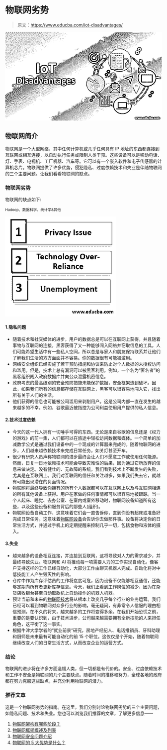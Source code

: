 # 物联网劣势

> 原文：<https://www.educba.com/iot-disadvantages/>

![Iot disadvantages](img/44eb16a0ed983db7aac0ecc1a6dbe98e.png)



## 物联网简介

物联网是一个大型网络，其中任何计算机或几乎任何具有 IP 地址的东西都连接到互联网或相互连接，以自动执行任务或限制人类干预。这些设备可以是移动电话、灯、手表、电视机、工厂机器、汽车等。它可以有一个嵌入软件和电子传感器的计算机芯片。物联网提供了许多优势，侵犯隐私、过度依赖技术和失业是伴随物联网的三个主要问题。让我们看看物联网的缺点。

### 物联网劣势

物联网的缺点如下:

<small>Hadoop、数据科学、统计学&其他</small>

![list of iot disadvantages](img/a940b702764f61fd0c8dd36d9b101bec.png)



#### 1.隐私问题

*   随着技术和社交媒体的进步，用户的数据总是可以在互联网上获得，并且随着事物与互联网的连接，黑客获得了又一种能够闯入网络并窃取信息的工具。人们可能希望生活中有一些私人空间，所以总是与家人和朋友保持联系并让他们了解我们生活的方方面面并不容易。你的数据很有可能被滥用。
*   网络安全组织已经实施了若干预防措施和协议来防止对个人数据的未授权访问和滥用。但是，技术上总有漏洞可以被黑客利用。例如，一个名为“匿名者”的黑客组织闯入政府数据库并向公众泄露机密信息。
*   政府考虑的最高级别的安全预防措施未能保护数据，安全框架遭到破坏。因此，如果我们所有的信息都存储在互联网上，黑客可以很容易地闯入它，找出所有关于人们的生活。
*   他们获得的信息也可能被公司滥用来剥削用户。这是公司内部一直在发生的越来越多的不幸。例如，谷歌最近被指控为公司利益使用用户提供的私人信息。

#### 2.技术过度依赖

*   今天的这一代人拥有一切唾手可得的东西。无论是来自谷歌的信息还是《权力的游戏》的前一集，人们都可以在旅途中轻松访问数据和媒体。一个简单的加减数学公式是通过我们设备中的一个现成的计算器来完成的。随着物联网的进步，人们越来越依赖技术来完成日常任务，如关灯甚至开车。
*   很少有研究人员声称物联网的进步最终会让人们不愿意工作或使用任何能源。然而，日复一日地依赖技术可能会导致灾难性的后果，因为通过它所放弃的信息来做决定。没有健壮的、无故障的系统。我们看到技术上不断发生的失败，尤其是在互联网上。我们对互联网的信任和关注越多，如果我们失去它，就越有可能出现潜在的负面情况。
*   物联网将最终导致你拥有的所有个人数据都可以在互联网上以及与互联网相连的所有其他设备上获得。用户在家做的任何事情都可以很容易地被跟踪。当一个人起床、睡觉、去办公室、在室内或室外移动时，物联网设备知道所有这些，以及这些设备和服务背后的那些人(组织)。
*   物联网设备自动工作，这意味着它们会一直告诉你，直到你没有起床或准备好完成日常任务。这意味着[物联网设备](https://www.educba.com/iot-devices/)会告诉你去做那件事。设备将决定你的日常生活方式，并通过手机上的定期提醒来控制几乎一切，包括食物和液体的摄入。

#### 3.失业

*   越来越多的设备相互连接，并连接到互联网，这将导致对人力的需求减少，并最终导致失业。物联网和 AI 将推动每一项需要人力的工作实现自动化。像客户支持这样的工作已经自动化，大部分工作由聊天机器人完成。自动化将对中低技能工人产生毁灭性的影响。
*   仓库中作为库存评估员的工作将岌岌可危，因为设备不仅能够相互通信，还能够定期向所有者更新库存信息。今天，我们正看到工作岗位的减少，因为在杂货店收银台甚至自动取款机上自动操作的机器人机器。
*   预计当前和未来的[物联网技术](https://www.educba.com/iot-technology/)将从根本上改变几乎每个行业的业务运营。我们已经可以看到物联网对众多行业的影响，毫无疑问，有非常令人信服的理由相信预测，在不久的将来，越来越多的工作将变得多余。在我们开始恐慌之前，重要的是要认识到，由于技术进步，公司越来越需要拥有全新技能的人来担任角色，这平衡了这一事实。
*   根据牛津大学学者的“就业前景”研究，房地产经纪人、电话推销员、牙科助理和厨师是未来最有可能自动化的前 15 个职位。这仅仅是个开始，随着物联网继续改变人们的日常生活方式，从而改变企业的运营方式。

### 结论

物联网的进步将在许多方面造福人类，但一切都是有代价的。安全、过度依赖技术和工作不安全是物联网的几个主要缺点。随着时间的推移和努力，全球各地的政府都在努力克服这些缺点，并充分利用物联网的潜力。

### 推荐文章

这是一个物联网劣势的指南。在这里，我们分别讨论物联网劣势的三个主要问题，如隐私问题、技术和失业。您也可以浏览我们推荐的文章，了解更多信息——

1.  [物联网架构有哪些阶段？](https://www.educba.com/iot-architecture/)
2.  [物联网框架概述及列表](https://www.educba.com/iot-framework/)
3.  [物联网安全问题介绍](https://www.educba.com/iot-security-issues/)
4.  [物联网的 5 大优势是什么？](https://www.educba.com/benefits-of-iot/)





